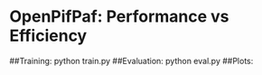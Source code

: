 # OpenPifPaf: Performance vs Efficiency
##Training: python train.py
##Evaluation: python eval.py
##Plots:

